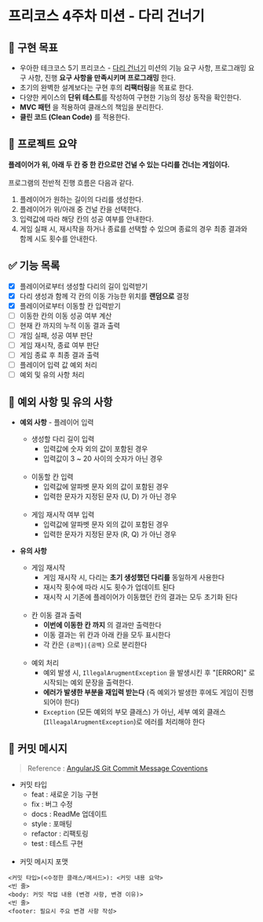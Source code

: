 # 프리코스 4주차 미션 - 다리 건너기

## 🚩 구현 목표

- 우아한 테크코스 5기 프리코스 - [다리 건너기](https://github.com/woowacourse-precourse/java-bridge) 미션의 기능 요구 사항, 프로그래밍 요구 사항, 진행 **요구
  사항을 만족시키며 프로그래밍** 한다.
- 초기의 완벽한 설계보다는 구현 후의 **리팩터링**을 목표로 한다. 
- 다양한 케이스의 **단위 테스트**를 작성하여 구현한 기능의 정상 동작을 확인한다.
- **MVC 패턴** 을 적용하여 클래스의 책임을 분리한다.
- **클린 코드 (Clean Code)** 를 적용한다.

## 📄 프로젝트 요약
**플레이어가 위, 아래 두 칸 중 한 칸으로만 건널 수 있는 다리를 건너는 게임이다.**  
<br/>
프로그램의 전반적 진행 흐름은 다음과 같다.
1. 플레이어가 원하는 길이의 다리를 생성한다.
2. 플레이어가 위/아래 중 건널 칸을 선택한다.
3. 입력값에 따라 해당 칸의 성공 여부를 안내한다. 
4. 게임 실패 시, 재시작을 하거나 종료를 선택할 수 있으며 종료의 경우 최종 결과와 함께 시도 횟수를 안내한다.

## ✅ 기능 목록

- [X] 플레이어로부터 생성할 다리의 길이 입력받기
- [X] 다리 생성과 함께 각 칸의 이동 가능한 위치를 **랜덤으로** 결정
- [X] 플레이어로부터 이동할 칸 입력받기
- [ ] 이동한 칸의 이동 성공 여부 계산
- [ ] 현재 칸 까지의 누적 이동 결과 출력
- [ ] 개임 실패, 성공 여부 판단
- [ ] 게임 재시작, 종료 여부 판단
- [ ] 게임 종료 후 최종 결과 출력
- [ ] 플레이어 입력 값 예외 처리
- [ ] 예외 및 유의 사항 처리

## 🚨 예외 사항 및 유의 사항

* **예외 사항** - 플레이어 입력
    * 생성할 다리 길이 입력
        * 입력값에 숫자 외의 값이 포함된 경우
        * 입력값이 3 ~ 20 사이의 숫자가 아닌 경우  
          <br/>
    * 이동할 칸 입력
        * 입력값에 알파벳 문자 외의 값이 포함된 경우
        * 입력한 문자가 지정된 문자 (U, D) 가 아닌 경우   
          <br/>
    * 게임 재시작 여부 입력
        * 입력값에 알파벳 문자 외의 값이 포함된 경우
        * 입력한 문자가 지정된 문자 (R, Q) 가 아닌 경우  


* **유의 사항**
    * 게임 재시작
        * 게임 재시작 시, 다리는 **초기 생성했던 다리를** 동일하게 사용한다
        * 재시작 횟수에 따라 시도 횟수가 업데이트 된다
        * 재시작 시 기존에 플레이어가 이동했던 칸의 결과는 모두 초기화 된다  
          <br/>
    * 칸 이동 결과 출력
        * **이번에 이동한 칸 까지** 의 결과만 출력한다
        * 이동 결과는 위 칸과 아래 칸을 모두 표시한다
        * 각 칸은 `{공백}|{공백}` 으로 분리한다  
          <br/>
    * 예외 처리
        * 예외 발생 시, `IllegalArugmentException` 을 발생시킨 후 "[ERROR]" 로 시작되는 예외 문장을 출력한다. 
        * **에러가 발생한 부분을 재입력 받는다** (즉 예외가 발생한 후에도 게임이 진행되어야 한다)
        * `Exception` (모든 예외의 부모 클래스) 가 아닌, 세부 예외 클래스 (`IlleagalArugmentException`)로 에러를 처리해야 한다

## 📝 커밋 메시지

> Reference : [AngularJS Git Commit Message Coventions](https://gist.github.com/stephenparish/9941e89d80e2bc58a153)

* 커밋 타입
    * feat : 새로운 기능 구현
    * fix  : 버그 수정
    * docs : ReadMe 업데이트
    * style : 포매팅
    * refactor : 리팩토링
    * test : 테스트 구현  
      <br/>
* 커밋 메시지 포맷

```
<커밋 타입>(<수정한 클래스/메서드>): <커밋 내용 요약>
<빈 줄>
<body: 커밋 작업 내용 (변경 사항, 변경 이유)>
<빈 줄>
<footer: 필요시 주요 변경 사항 작성>
```
